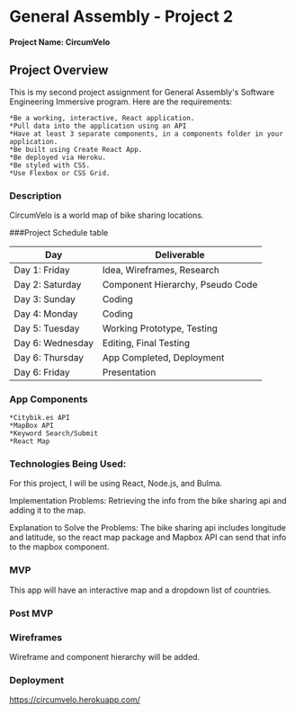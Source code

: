 # General Assembly - Project 2

#### Project Name: CircumVelo

## Project Overview
This is my second project assignment for General Assembly's Software Engineering Immersive program. Here are the requirements: 

    *Be a working, interactive, React application.
    *Pull data into the application using an API
    *Have at least 3 separate components, in a components folder in your application.
    *Be built using Create React App.
    *Be deployed via Heroku.
    *Be styled with CSS.
    *Use Flexbox or CSS Grid.

### Description
CircumVelo is a world map of bike sharing locations.

###Project Schedule table

Day | Deliverable
-----------------|----------------------------------------
Day 1: Friday    | Idea, Wireframes, Research
Day 2: Saturday    | Component Hierarchy, Pseudo Code
Day 3: Sunday   | Coding
Day 4: Monday | Coding
Day 5: Tuesday  | Working Prototype, Testing
Day 6: Wednesday    | Editing, Final Testing
Day 6: Thursday    | App Completed, Deployment
Day 6: Friday    | Presentation



### App Components
	*Citybik.es API
	*MapBox API 
	*Keyword Search/Submit
	*React Map

### Technologies Being Used:
For this project, I will be using React, Node.js, and Bulma. 

Implementation Problems: Retrieving the info from the bike sharing api and adding it to the map.

Explanation to Solve the Problems:  The bike sharing api includes longitude and latitude, so the react map package and Mapbox API can send that info to the mapbox component. 

### MVP
This app will have an interactive map and a dropdown list of countries. 

### Post MVP


### Wireframes
Wireframe and component hierarchy will be added.

### Deployment
https://circumvelo.herokuapp.com/

